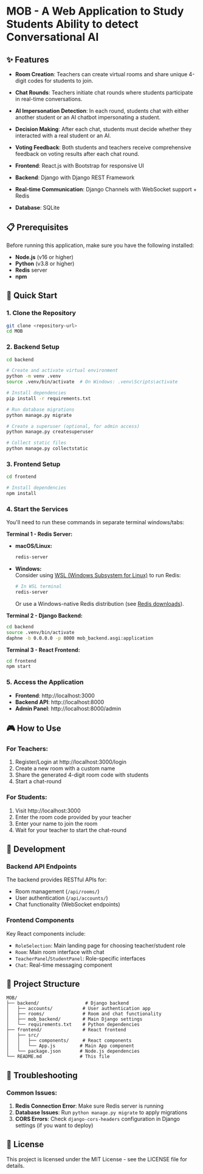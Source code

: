 # MOB - A Web Application to Study Students Ability to detect Conversational AI

## ✨ Features

- **Room Creation**: Teachers can create virtual rooms and share unique 4-digit codes for students to join.
- **Chat Rounds**: Teachers initiate chat rounds where students participate in real-time conversations.
- **AI Impersonation Detection**: In each round, students chat with either another student or an AI chatbot impersonating a student.
- **Decision Making**: After each chat, students must decide whether they interacted with a real student or an AI.
- **Voting Feedback**: Both students and teachers receive comprehensive feedback on voting results after each chat round.

- **Frontend**: React.js with Bootstrap for responsive UI
- **Backend**: Django with Django REST Framework
- **Real-time Communication**: Django Channels with WebSocket support + Redis
- **Database**: SQLite

## 📋 Prerequisites

Before running this application, make sure you have the following installed:

- **Node.js** (v16 or higher)
- **Python** (v3.8 or higher)
- **Redis** server
- **npm**

## 🚀 Quick Start

### 1. Clone the Repository

```bash
git clone <repository-url>
cd MOB
```

### 2. Backend Setup

```bash
cd backend

# Create and activate virtual environment
python -m venv .venv
source .venv/bin/activate  # On Windows: .venv\Scripts\activate

# Install dependencies
pip install -r requirements.txt

# Run database migrations
python manage.py migrate

# Create a superuser (optional, for admin access)
python manage.py createsuperuser

# Collect static files
python manage.py collectstatic
```

### 3. Frontend Setup

```bash
cd frontend

# Install dependencies
npm install
```

### 4. Start the Services

You'll need to run these commands in separate terminal windows/tabs:

**Terminal 1 - Redis Server:**

- **macOS/Linux:**
    ```bash
    redis-server
    ```
- **Windows:**  
    Consider using [WSL (Windows Subsystem for Linux)](https://learn.microsoft.com/windows/wsl/) to run Redis:
    ```bash
    # In WSL terminal
    redis-server
    ```
    Or use a Windows-native Redis distribution (see [Redis downloads](https://redis.io/download/)).

**Terminal 2 - Django Backend:**
```bash
cd backend
source .venv/bin/activate
daphne -b 0.0.0.0 -p 8000 mob_backend.asgi:application
```

**Terminal 3 - React Frontend:**
```bash
cd frontend
npm start
```

### 5. Access the Application

- **Frontend**: http://localhost:3000
- **Backend API**: http://localhost:8000
- **Admin Panel**: http://localhost:8000/admin

## 🎮 How to Use

### For Teachers:
1. Register/Login at http://localhost:3000/login
2. Create a new room with a custom name
3. Share the generated 4-digit room code with students
4. Start a chat-round

### For Students:
1. Visit http://localhost:3000
2. Enter the room code provided by your teacher
3. Enter your name to join the room
4. Wait for your teacher to start the chat-round

## 🔧 Development

### Backend API Endpoints

The backend provides RESTful APIs for:
- Room management (`/api/rooms/`)
- User authentication (`/api/accounts/`)
- Chat functionality (WebSocket endpoints)

### Frontend Components

Key React components include:
- `RoleSelection`: Main landing page for choosing teacher/student role
- `Room`: Main room interface with chat
- `TeacherPanel`/`StudentPanel`: Role-specific interfaces
- `Chat`: Real-time messaging component

## 📁 Project Structure

```
MOB/
├── backend/                 # Django backend
│   ├── accounts/           # User authentication app
│   ├── rooms/              # Room and chat functionality
│   ├── mob_backend/        # Main Django settings
│   └── requirements.txt    # Python dependencies
├── frontend/               # React frontend
│   ├── src/
│   │   ├── components/     # React components
│   │   └── App.js         # Main App component
│   └── package.json       # Node.js dependencies
└── README.md              # This file
```

## 🐛 Troubleshooting

### Common Issues:

1. **Redis Connection Error**: Make sure Redis server is running
2. **Database Issues**: Run `python manage.py migrate` to apply migrations
3. **CORS Errors**: Check `django-cors-headers` configuration in Django settings (if you want to deploy)

## 📄 License

This project is licensed under the MIT License - see the LICENSE file for details.
